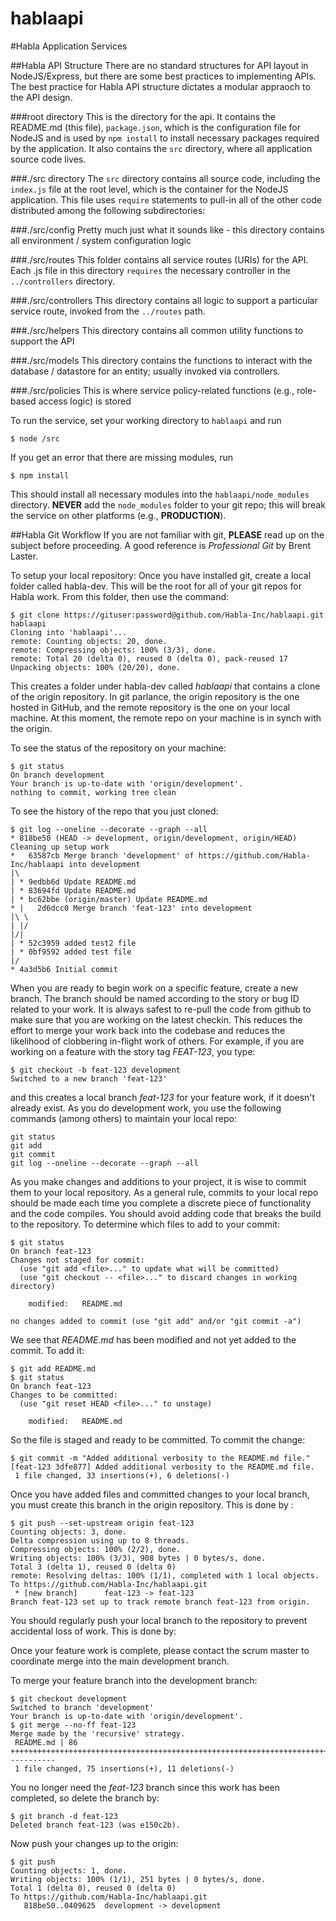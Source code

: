# hablaapi
#Habla Application Services

##Habla API Structure
There are no standard structures for API layout in NodeJS/Express, but there are some best practices to implementing APIs.  The best practice for Habla API structure dictates a modular appraoch to the API design.

###root directory
This is the directory for the api.  It contains the README.md (this file), `package.json`, which is the configuration file for NodeJS and is used by `npm install` to install necessary packages required by the application.  It also contains the `src` directory, where all application source code lives.

###./src directory
The `src` directory contains all source code, including the `index.js` file at the root level, which is the container for the NodeJS application.  This file uses `require` statements to pull-in all of the other code distributed among the following subdirectories:

###./src/config
Pretty much just what it sounds like - this directory contains all environment / system configuration logic

###./src/routes
This folder contains all service routes (URIs) for the API.  Each .js file in this directory `requires` the necessary controller in the `../controllers` directory.

###./src/controllers
This directory contains all logic to support a particular service route, invoked from the `../routes` path.

###./src/helpers
This directory contains all common utility functions to support the API

###./src/models
This directory contains the functions to interact with the database / datastore for an entity; usually invoked via controllers.

###./src/policies
This is where service policy-related functions (e.g., role-based access logic) is stored

To run the service, set your working directory to `hablaapi` and run
```
$ node /src
```
If you get an error that there are missing modules, run
```
$ npm install
```
This should install all necessary modules into the `hablaapi/node_modules` directory.  **NEVER** add the `node_modules` folder to your git repo; this will break the service on other platforms (e.g., **PRODUCTION**).


##Habla Git Workflow
If you are not familiar with git, **PLEASE** read up on the subject before proceeding.  A good reference is *Professional Git* by Brent Laster.

To setup your local repository:
Once you have installed git, create a local folder called habla-dev.  This will be the root for all of your git repos for Habla work.
From this folder, then use the command:

```
$ git clone https://gituser:password@github.com/Habla-Inc/hablaapi.git hablaapi
Cloning into 'hablaapi'...
remote: Counting objects: 20, done.
remote: Compressing objects: 100% (3/3), done.
remote: Total 20 (delta 0), reused 0 (delta 0), pack-reused 17
Unpacking objects: 100% (20/20), done.
```
This creates a folder under habla-dev called *hablaapi* that contains a clone of the origin repository.  In git parlance, the origin repository is the one hosted in GitHub, and the remote repository is the one on your local machine.  At this moment, the remote repo on your machine is in synch with the origin.

To see the status of the repository on your machine:
```
$ git status
On branch development
Your branch is up-to-date with 'origin/development'.
nothing to commit, working tree clean
```
To see the history of the repo that you just cloned:
```
$ git log --oneline --decorate --graph --all
* 818be50 (HEAD -> development, origin/development, origin/HEAD) Cleaning up setup work
*   63587cb Merge branch 'development' of https://github.com/Habla-Inc/hablaapi into development
|\  
| * 9edbb6d Update README.md
| * 83694fd Update README.md
| * bc62bbe (origin/master) Update README.md
* |   2d6dcc0 Merge branch 'feat-123' into development
|\ \  
| |/  
|/|   
| * 52c3959 added test2 file
| * 0bf9592 added test file
|/  
* 4a3d5b6 Initial commit
```
When you are ready to begin work on a specific feature, create a new branch.  The branch should be named according to the story or bug ID related to your work.  It is always safest to re-pull the code from github to make sure that you are working on the latest checkin.  This reduces the effort to merge your work back into the codebase and reduces the likelihood of clobbering in-flight work of others. For example, if you are working on a feature with the story tag _FEAT-123_, you type:
```
$ git checkout -b feat-123 development
Switched to a new branch 'feat-123'
```
and this creates a local branch _feat-123_ for your feature work, if it doesn't already exist.  As you do development work, you use the following commands (among others) to maintain your local repo:
```
git status
git add
git commit
git log --oneline --decorate --graph --all
```
As you make changes and additions to your project, it is wise to commit them to your local repository.  As a general rule, commits to your local repo should be made each time you complete a discrete piece of functionality and the code compiles.  You should avoid adding code that breaks the build to the repository.  To determine which files to add to your commit:
```
$ git status
On branch feat-123
Changes not staged for commit:
  (use "git add <file>..." to update what will be committed)
  (use "git checkout -- <file>..." to discard changes in working directory)

	modified:   README.md

no changes added to commit (use "git add" and/or "git commit -a")
```
We see that _README.md_ has been modified and not yet added to the commit.  To add it:
```
$ git add README.md
$ git status
On branch feat-123
Changes to be committed:
  (use "git reset HEAD <file>..." to unstage)

	modified:   README.md

```
So the file is staged and ready to be committed.  To commit the change:
```
$ git commit -m "Added additional verbosity to the README.md file."
[feat-123 3dfe877] Added additional verbosity to the README.md file.
 1 file changed, 33 insertions(+), 6 deletions(-)
```
Once you have added files and committed changes to your local branch, you must create this branch in the origin repository.  This is done by :
```
$ git push --set-upstream origin feat-123
Counting objects: 3, done.
Delta compression using up to 8 threads.
Compressing objects: 100% (2/2), done.
Writing objects: 100% (3/3), 908 bytes | 0 bytes/s, done.
Total 3 (delta 1), reused 0 (delta 0)
remote: Resolving deltas: 100% (1/1), completed with 1 local objects.
To https://github.com/Habla-Inc/hablaapi.git
 * [new branch]      feat-123 -> feat-123
Branch feat-123 set up to track remote branch feat-123 from origin.
```
You should regularly push your local branch to the repository to prevent accidental loss of work.  This is done by:

Once your feature work is complete, please contact the scrum master to coordinate merge into the main development branch.

To merge your feature branch into the development branch:
```
$ git checkout development
Switched to branch 'development'
Your branch is up-to-date with 'origin/development'.
$ git merge --no-ff feat-123
Merge made by the 'recursive' strategy.
 README.md | 86 +++++++++++++++++++++++++++++++++++++++++++++++++++++++++++++++++++++++++++-----------
 1 file changed, 75 insertions(+), 11 deletions(-)
```
You no longer need the _feat-123_ branch since this work has been completed, so delete the branch by:
```
$ git branch -d feat-123
Deleted branch feat-123 (was e150c2b).
```
Now push your changes up to the origin:
```
$ git push
Counting objects: 1, done.
Writing objects: 100% (1/1), 251 bytes | 0 bytes/s, done.
Total 1 (delta 0), reused 0 (delta 0)
To https://github.com/Habla-Inc/hablaapi.git
   818be50..0409625  development -> development
```